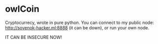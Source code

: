 # owlCoin
Cryptocurrecy, wrote in pure python.
You can connect to my public node: http://sovenok-hacker.ml:8888 (it can be down), or run your own node.

IT CAN BE INSECURE NOW!